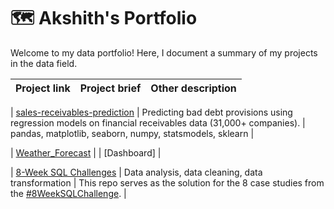 # 🗺 Akshith's Portfolio

Welcome to my data portfolio! Here, I document a summary of my projects in the data field. 


| Project link | Project brief | Other description | 
|---|---|---|

| [sales-receivables-prediction](https://github.com/akshithkamatala/sales-receivables-prediction) | Predicting bad debt provisions using regression models on financial receivables data (31,000+ companies). | pandas, matplotlib, seaborn, numpy, statsmodels, sklearn |

| [Weather_Forecast]() |  | [Dashboard] |

| [8-Week SQL Challenges](https://github.com/katiehuangx/8-Week-SQL-Challenge) | Data analysis, data cleaning, data transformation | This repo serves as the solution for the 8 case studies from the [#8WeekSQLChallenge](https://8weeksqlchallenge.com). | 
